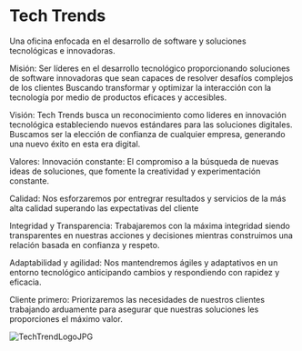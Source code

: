 # Tech Trends
Una oficina enfocada en el desarrollo de software y soluciones
tecnológicas e innovadoras.

Misión:
Ser líderes en el desarrollo tecnológico proporcionando soluciones de software
innovadoras que sean capaces de resolver desafíos complejos de los clientes
Buscando transformar y optimizar la interacción con la tecnología por medio de productos
eficaces y accesibles.

Visión:
Tech Trends busca un reconocimiento como lideres
en innovación tecnológica estableciendo nuevos estándares para las soluciones digitales.
Buscamos ser la elección de confianza de cualquier empresa, generando una nuevo éxito en esta era digital.


Valores:
Innovación constante: El compromiso a la búsqueda de nuevas ideas de soluciones, que fomente la creatividad y experimentación constante.

Calidad: Nos esforzaremos por entregrar resultados y servicios de la más alta calidad superando las expectativas del cliente

Integridad y Transparencia: Trabajaremos con la máxima integridad siendo transparentes en nuestras acciones y decisiones mientras construimos una relación basada en confianza y respeto.

Adaptabilidad y agilidad: Nos mantendremos ágiles y adaptativos en un entorno tecnológico anticipando cambios y respondiendo con rapidez y eficacia.

Cliente primero: Priorizaremos las necesidades de nuestros clientes trabajando arduamente para asegurar que nuestras soluciones les proporciones el máximo valor.


![TechTrendLogoJPG](https://github.com/Foferr/TechTrend-Innovations/assets/88672243/651ab1cf-5ba5-4c04-b998-8694cb04c266)






